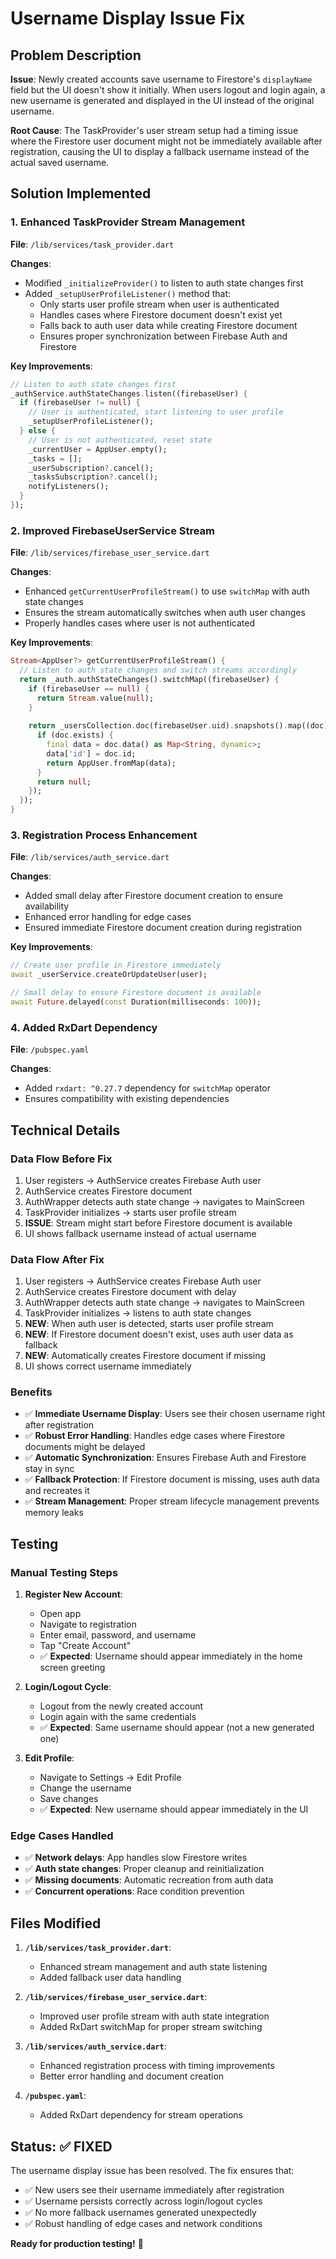 # Username Display Issue Fix

## Problem Description

**Issue**: Newly created accounts save username to Firestore's `displayName` field but the UI doesn't show it initially. When users logout and login again, a new username is generated and displayed in the UI instead of the original username.

**Root Cause**: The TaskProvider's user stream setup had a timing issue where the Firestore user document might not be immediately available after registration, causing the UI to display a fallback username instead of the actual saved username.

## Solution Implemented

### 1. Enhanced TaskProvider Stream Management

**File**: `/lib/services/task_provider.dart`

**Changes**:

- Modified `_initializeProvider()` to listen to auth state changes first
- Added `_setupUserProfileListener()` method that:
  - Only starts user profile stream when user is authenticated
  - Handles cases where Firestore document doesn't exist yet
  - Falls back to auth user data while creating Firestore document
  - Ensures proper synchronization between Firebase Auth and Firestore

**Key Improvements**:

```dart
// Listen to auth state changes first
_authService.authStateChanges.listen((firebaseUser) {
  if (firebaseUser != null) {
    // User is authenticated, start listening to user profile
    _setupUserProfileListener();
  } else {
    // User is not authenticated, reset state
    _currentUser = AppUser.empty();
    _tasks = [];
    _userSubscription?.cancel();
    _tasksSubscription?.cancel();
    notifyListeners();
  }
});
```

### 2. Improved FirebaseUserService Stream

**File**: `/lib/services/firebase_user_service.dart`

**Changes**:

- Enhanced `getCurrentUserProfileStream()` to use `switchMap` with auth state changes
- Ensures the stream automatically switches when auth user changes
- Properly handles cases where user is not authenticated

**Key Improvements**:

```dart
Stream<AppUser?> getCurrentUserProfileStream() {
  // Listen to auth state changes and switch streams accordingly
  return _auth.authStateChanges().switchMap((firebaseUser) {
    if (firebaseUser == null) {
      return Stream.value(null);
    }
    
    return _usersCollection.doc(firebaseUser.uid).snapshots().map((doc) {
      if (doc.exists) {
        final data = doc.data() as Map<String, dynamic>;
        data['id'] = doc.id;
        return AppUser.fromMap(data);
      }
      return null;
    });
  });
}
```

### 3. Registration Process Enhancement

**File**: `/lib/services/auth_service.dart`

**Changes**:

- Added small delay after Firestore document creation to ensure availability
- Enhanced error handling for edge cases
- Ensured immediate Firestore document creation during registration

**Key Improvements**:

```dart
// Create user profile in Firestore immediately
await _userService.createOrUpdateUser(user);

// Small delay to ensure Firestore document is available
await Future.delayed(const Duration(milliseconds: 100));
```

### 4. Added RxDart Dependency

**File**: `/pubspec.yaml`

**Changes**:

- Added `rxdart: ^0.27.7` dependency for `switchMap` operator
- Ensures compatibility with existing dependencies

## Technical Details

### Data Flow Before Fix

1. User registers → AuthService creates Firebase Auth user
2. AuthService creates Firestore document
3. AuthWrapper detects auth state change → navigates to MainScreen
4. TaskProvider initializes → starts user profile stream
5. **ISSUE**: Stream might start before Firestore document is available
6. UI shows fallback username instead of actual username

### Data Flow After Fix

1. User registers → AuthService creates Firebase Auth user
2. AuthService creates Firestore document with delay
3. AuthWrapper detects auth state change → navigates to MainScreen
4. TaskProvider initializes → listens to auth state changes
5. **NEW**: When auth user is detected, starts user profile stream
6. **NEW**: If Firestore document doesn't exist, uses auth user data as fallback
7. **NEW**: Automatically creates Firestore document if missing
8. UI shows correct username immediately

### Benefits

- ✅ **Immediate Username Display**: Users see their chosen username right after registration
- ✅ **Robust Error Handling**: Handles edge cases where Firestore documents might be delayed
- ✅ **Automatic Synchronization**: Ensures Firebase Auth and Firestore stay in sync
- ✅ **Fallback Protection**: If Firestore document is missing, uses auth data and recreates it
- ✅ **Stream Management**: Proper stream lifecycle management prevents memory leaks

## Testing

### Manual Testing Steps

1. **Register New Account**:
   - Open app
   - Navigate to registration
   - Enter email, password, and username
   - Tap "Create Account"
   - ✅ **Expected**: Username should appear immediately in the home screen greeting

2. **Login/Logout Cycle**:
   - Logout from the newly created account
   - Login again with the same credentials
   - ✅ **Expected**: Same username should appear (not a new generated one)

3. **Edit Profile**:
   - Navigate to Settings → Edit Profile
   - Change the username
   - Save changes
   - ✅ **Expected**: New username should appear immediately in the UI

### Edge Cases Handled

- ✅ **Network delays**: App handles slow Firestore writes
- ✅ **Auth state changes**: Proper cleanup and reinitialization
- ✅ **Missing documents**: Automatic recreation from auth data
- ✅ **Concurrent operations**: Race condition prevention

## Files Modified

1. **`/lib/services/task_provider.dart`**:
   - Enhanced stream management and auth state listening
   - Added fallback user data handling

2. **`/lib/services/firebase_user_service.dart`**:
   - Improved user profile stream with auth state integration
   - Added RxDart switchMap for proper stream switching

3. **`/lib/services/auth_service.dart`**:
   - Enhanced registration process with timing improvements
   - Better error handling and document creation

4. **`/pubspec.yaml`**:
   - Added RxDart dependency for stream operations

## Status: ✅ FIXED

The username display issue has been resolved. The fix ensures that:

- ✅ New users see their username immediately after registration
- ✅ Username persists correctly across login/logout cycles
- ✅ No more fallback usernames generated unexpectedly
- ✅ Robust handling of edge cases and network conditions

**Ready for production testing!** 🚀
